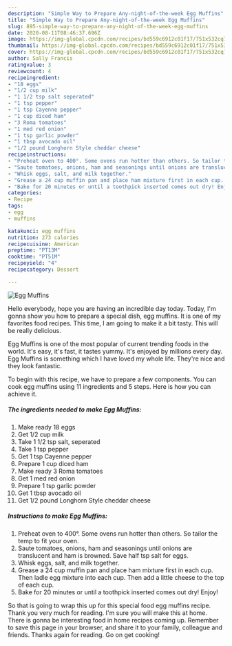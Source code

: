 ```yaml
---
description: "Simple Way to Prepare Any-night-of-the-week Egg Muffins"
title: "Simple Way to Prepare Any-night-of-the-week Egg Muffins"
slug: 895-simple-way-to-prepare-any-night-of-the-week-egg-muffins
date: 2020-08-11T08:46:37.696Z
image: https://img-global.cpcdn.com/recipes/bd559c6912c01f17/751x532cq70/egg-muffins-recipe-main-photo.jpg
thumbnail: https://img-global.cpcdn.com/recipes/bd559c6912c01f17/751x532cq70/egg-muffins-recipe-main-photo.jpg
cover: https://img-global.cpcdn.com/recipes/bd559c6912c01f17/751x532cq70/egg-muffins-recipe-main-photo.jpg
author: Sally Francis
ratingvalue: 3
reviewcount: 4
recipeingredient:
- "18 eggs"
- "1/2 cup milk"
- "1 1/2 tsp salt seperated"
- "1 tsp pepper"
- "1 tsp Cayenne pepper"
- "1 cup diced ham"
- "3 Roma tomatoes"
- "1 med red onion"
- "1 tsp garlic powder"
- "1 tbsp avocado oil"
- "1/2 pound Longhorn Style cheddar cheese"
recipeinstructions:
- "Preheat oven to 400°. Some ovens run hotter than others. So tailor the temp to fit your oven."
- "Saute tomatoes, onions, ham and seasonings until onions are translucent and ham is browned. Save half tsp salt for eggs."
- "Whisk eggs, salt, and milk together."
- "Grease a 24 cup muffin pan and place ham mixture first in each cup. Then ladle egg mixture into each cup. Then add a little cheese to the top of each cup."
- "Bake for 20 minutes or until a toothpick inserted comes out dry! Enjoy!"
categories:
- Recipe
tags:
- egg
- muffins

katakunci: egg muffins 
nutrition: 273 calories
recipecuisine: American
preptime: "PT13M"
cooktime: "PT51M"
recipeyield: "4"
recipecategory: Dessert

---
```



![Egg Muffins](https://img-global.cpcdn.com/recipes/bd559c6912c01f17/751x532cq70/egg-muffins-recipe-main-photo.jpg)

Hello everybody, hope you are having an incredible day today. Today, I'm gonna show you how to prepare a special dish, egg muffins. It is one of my favorites food recipes. This time, I am going to make it a bit tasty. This will be really delicious.

Egg Muffins is one of the most popular of current trending foods in the world. It's easy, it's fast, it tastes yummy. It's enjoyed by millions every day. Egg Muffins is something which I have loved my whole life. They're nice and they look fantastic.




To begin with this recipe, we have to prepare a few components. You can cook egg muffins using 11 ingredients and 5 steps. Here is how you can achieve it.

<!--inarticleads1-->

##### The ingredients needed to make Egg Muffins:

1. Make ready 18 eggs
1. Get 1/2 cup milk
1. Take 1 1/2 tsp salt, seperated
1. Take 1 tsp pepper
1. Get 1 tsp Cayenne pepper
1. Prepare 1 cup diced ham
1. Make ready 3 Roma tomatoes
1. Get 1 med red onion
1. Prepare 1 tsp garlic powder
1. Get 1 tbsp avocado oil
1. Get 1/2 pound Longhorn Style cheddar cheese




<!--inarticleads2-->

##### Instructions to make Egg Muffins:

1. Preheat oven to 400°. Some ovens run hotter than others. So tailor the temp to fit your oven.
1. Saute tomatoes, onions, ham and seasonings until onions are translucent and ham is browned. Save half tsp salt for eggs.
1. Whisk eggs, salt, and milk together.
1. Grease a 24 cup muffin pan and place ham mixture first in each cup. Then ladle egg mixture into each cup. Then add a little cheese to the top of each cup.
1. Bake for 20 minutes or until a toothpick inserted comes out dry! Enjoy!




So that is going to wrap this up for this special food egg muffins recipe. Thank you very much for reading. I'm sure you will make this at home. There is gonna be interesting food in home recipes coming up. Remember to save this page in your browser, and share it to your family, colleague and friends. Thanks again for reading. Go on get cooking!
